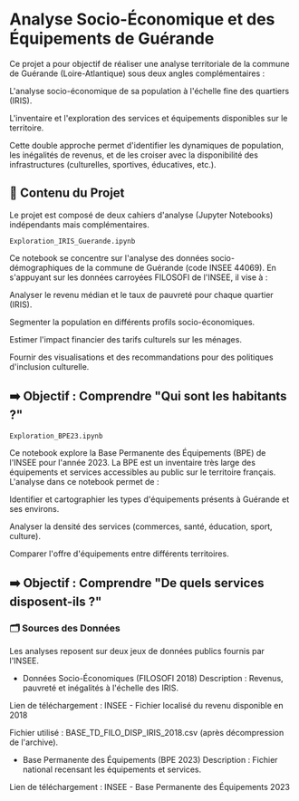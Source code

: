 # Analyse Socio-Économique et des Équipements de Guérande

Ce projet a pour objectif de réaliser une analyse territoriale de la commune de Guérande (Loire-Atlantique) sous deux angles complémentaires :

L'analyse socio-économique de sa population à l'échelle fine des quartiers (IRIS).

L'inventaire et l'exploration des services et équipements disponibles sur le territoire.

Cette double approche permet d'identifier les dynamiques de population, les inégalités de revenus, et de les croiser avec la disponibilité des infrastructures (culturelles, sportives, éducatives, etc.).

## 📖 Contenu du Projet

Le projet est composé de deux cahiers d'analyse (Jupyter Notebooks) indépendants mais complémentaires.

```Exploration_IRIS_Guerande.ipynb```

Ce notebook se concentre sur l'analyse des données socio-démographiques de la commune de Guérande (code INSEE 44069). En s'appuyant sur les données carroyées FILOSOFI de l'INSEE, il vise à :

Analyser le revenu médian et le taux de pauvreté pour chaque quartier (IRIS).

Segmenter la population en différents profils socio-économiques.

Estimer l'impact financier des tarifs culturels sur les ménages.

Fournir des visualisations et des recommandations pour des politiques d'inclusion culturelle.

## ➡️ Objectif : Comprendre "Qui sont les habitants ?"

```Exploration_BPE23.ipynb```

Ce notebook explore la Base Permanente des Équipements (BPE) de l'INSEE pour l'année 2023. La BPE est un inventaire très large des équipements et services accessibles au public sur le territoire français. L'analyse dans ce notebook permet de :

Identifier et cartographier les types d'équipements présents à Guérande et ses environs.

Analyser la densité des services (commerces, santé, éducation, sport, culture).

Comparer l'offre d'équipements entre différents territoires.

## ➡️ Objectif : Comprendre "De quels services disposent-ils ?"

### 🗂️ Sources des Données

Les analyses reposent sur deux jeux de données publics fournis par l'INSEE.
- Données Socio-Économiques (FILOSOFI 2018)
Description : Revenus, pauvreté et inégalités à l'échelle des IRIS.

Lien de téléchargement : INSEE - Fichier localisé du revenu disponible en 2018

Fichier utilisé : BASE_TD_FILO_DISP_IRIS_2018.csv (après décompression de l'archive).
- Base Permanente des Équipements (BPE 2023)
Description : Fichier national recensant les équipements et services.

Lien de téléchargement : INSEE - Base Permanente des Équipements 2023


